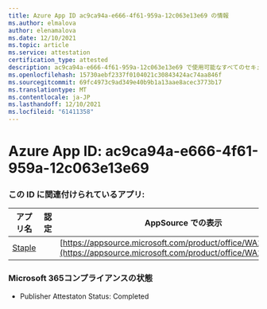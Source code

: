 ```yaml
---
title: Azure App ID ac9ca94a-e666-4f61-959a-12c063e13e69 の情報
ms.author: elmalova
author: elenamalova
ms.date: 12/10/2021
ms.topic: article
ms.service: attestation
certification_type: attested
description: ac9ca94a-e666-4f61-959a-12c063e13e69 で使用可能なすべてのセキュリティおよびコンプライアンス情報。
ms.openlocfilehash: 15730aebf2337f0104021c30843424ac74aa846f
ms.sourcegitcommit: 69fc4973c9ad349e40b9b1a13aae8acec3773b17
ms.translationtype: MT
ms.contentlocale: ja-JP
ms.lasthandoff: 12/10/2021
ms.locfileid: "61411358"
---
```

# <a name="azure-app-id-ac9ca94a-e666-4f61-959a-12c063e13e69"></a>Azure App ID: ac9ca94a-e666-4f61-959a-12c063e13e69


### <a name="apps-associated-with-this-id"></a>この ID に関連付けられているアプリ:
| **アプリ名** | **認定** | **AppSource での表示** |
|--------------|---------------|-----------------------|
| [Staple](https://docs.microsoft.com/microsoft-365-app-certification/forward/WA200003281) |  | [https://appsource.microsoft.com/product/office/WA200003281](https://appsource.microsoft.com/product/office/WA200003281) |

### <a name="microsoft-365-app-compliance-status"></a>Microsoft 365コンプライアンスの状態
- Publisher Attestaton Status: Completed
